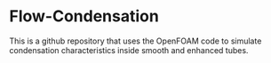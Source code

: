 # Flow-Condensation

This is a github repository that uses the OpenFOAM code to simulate condensation characteristics inside smooth and enhanced tubes. 
